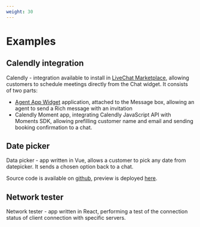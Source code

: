 ```yaml
---
weight: 30
---
```


# Examples

## Calendly integration

Calendly - integration available to install in [LiveChat Marketplace](https://www.livechatinc.com/marketplace/apps/calendly/), allowing customers to schedule meetings directly from the Chat widget. 
It consists of two parts:
- [Agent App Widget](https://developers.livechatinc.com/docs/agent-app-widgets/#messagebox) application, attached to the Message box, allowing an agent to send a Rich message with an invitation
- Calendly Moment app, integrating Calendly JavaScript API with Moments SDK, allowing prefilling customer name and email and sending booking confirmation to a chat.

## Date picker

Data picker - app written in Vue, allows a customer to pick any date from datepicker. It sends a chosen option back to a chat.

Source code is available on [github](https://github.com/livechat/moments-apps-examples/tree/master/examples/datepicker), preview is deployed [here](https://cdn.livechat-static.com/moments-apps-examples/datepicker/).

## Network tester

Network tester - app written in React, performing a test of the connection status of client connection with specific servers.

